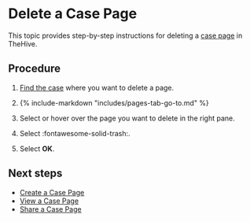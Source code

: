 # Delete a Case Page

<!-- md:permission `managePage` -->

This topic provides step-by-step instructions for deleting a [case page](about-case-pages.md) in TheHive.

<h2>Procedure</h2>

1. [Find the case](../analyst-corner/cases/search-for-cases/find-a-case.md) where you want to delete a page.

2. {% include-markdown "includes/pages-tab-go-to.md" %}

3. Select or hover over the page you want to delete in the right pane.

4. Select :fontawesome-solid-trash:.

5. Select **OK**.

<h2>Next steps</h2>

* [Create a Case Page](create-a-case-page.md)
* [View a Case Page](view-a-case-page.md)
* [Share a Case Page](share-a-case-page.md)